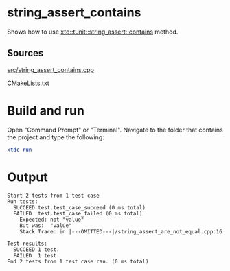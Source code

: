 # string_assert_contains

Shows how to use [xtd::tunit::string_assert::contains](../../../../src/xtd.tunit/include/xtd/string_assert.h) method.

## Sources

[src/string_assert_contains.cpp](src/string_assert_contains.cpp)

[CMakeLists.txt](CMakeLists.txt)

# Build and run

Open "Command Prompt" or "Terminal". Navigate to the folder that contains the project and type the following:

```cmake
xtdc run
```

# Output

```
Start 2 tests from 1 test case
Run tests:
  SUCCEED test.test_case_succeed (0 ms total)
  FAILED  test.test_case_failed (0 ms total)
    Expected: not "value"
    But was:  "value"
    Stack Trace: in |---OMITTED---|/string_assert_are_not_equal.cpp:16

Test results:
  SUCCEED 1 test.
  FAILED  1 test.
End 2 tests from 1 test case ran. (0 ms total)
```
